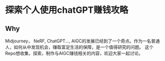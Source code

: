 # 探索个人使用chatGPT赚钱攻略

## Why
Midjourney， NeRF, ChatGPT..., AIGC的发展已经到了一个奇点。作为一名普通人，如何从中发现机会，赚取富足生活的保障，是一个值得研究的问题。
这个Repo想收集，探索，制作与AIGC赚钱相关的内容，欢迎大家一起讨论。
